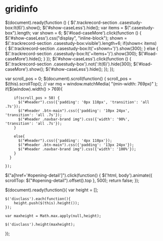 # gridinfo

<!-- load more and less jquery code -->
$(document).ready(function () {
  $('.trackrecord-section .casestudy-box:lt(6)').show();
  $('#show-caseLess').hide();
  var items =  $(".casestudy-box").length;
  var shown =  6;
  $('#load-caseMore').click(function () {
      $('#show-caseLess').css("display", "inline-block");
      shown = $('.trackrecord-section .casestudy-box:visible').length+6;
      if(shown< items) {
        $('.trackrecord-section .casestudy-box:lt('+shown+')').show(300);
      } else {
        $('.trackrecord-section .casestudy-box:lt('+items+')').show(300);
        $('#load-caseMore').hide();
      }
  });
  $('#show-caseLess').click(function () {
      $('.trackrecord-section .casestudy-box').not(':lt(6)').hide(300);
      $('#load-caseMore').show();
      $('#show-caseLess').hide();
  });
});


<!-- header smoth fixed jquery code -->
var scroll_pos = 0;
$(document).scroll(function() { 
  scroll_pos = $(this).scrollTop();
      // var mq = window.matchMedia( "(min-width: 769px)" );
      if($(window).width() > 769){

        if(scroll_pos > 50) {
          $("#header").css({'padding': '0px 110px', 'transition': 'all .7s'});
          $("#header .btn-main").css({'padding': '10px 24px', 'transition': 'all .7s'});
          $("#header .navbar-brand img").css({'width': '90%', 'transition': 'all .7s'});
        }

        else{
          $("#header").css({'padding': '4px 110px'});   
          $("#header .btn-main").css({'padding': '13px 24px'});               
          $("#header .navbar-brand img").css({'width': '100%'});                   
        } 
      }
      
    });
    
<!--   smooth scroll on click jquery code -->
$("a[href='#opening-detail']").click(function() {
  $('html, body').animate({
    scrollTop: $("#opening-detail").offset().top
  }, 500);
  return false;
});


<!-- equal div height jquery code -->

$(document).ready(function(){
	var height = [];

	$('divclass').each(function(){
		height.push($(this).height());
	});

	var maxheight = Math.max.apply(null,height);

	$('divclass').height(maxheight);

});
